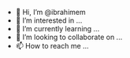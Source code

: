 - 👋 Hi, I’m @ibrahimem
- 👀 I’m interested in ...
- 🌱 I’m currently learning ...
- 💞️ I’m looking to collaborate on ...
- 📫 How to reach me ...

<!---
ibrahimem/ibrahimem is a ✨ special ✨ repository because its `README.md` (this file) appears on your GitHub profile.
You can click the Preview link to take a look at your changes.
--->
